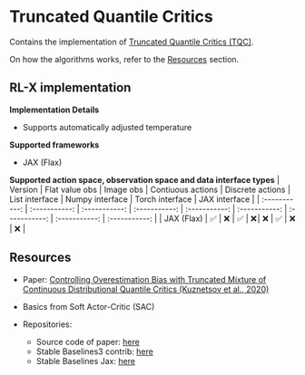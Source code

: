 # Truncated Quantile Critics

Contains the implementation of [Truncated Quantile Critics (TQC)](https://arxiv.org/pdf/2005.04269).

On how the algorithms works, refer to the [Resources](#resources) section.


## RL-X implementation

**Implementation Details**
- Supports automatically adjusted temperature

**Supported frameworks**
- JAX (Flax)

**Supported action space, observation space and data interface types**
| Version | Flat value obs | Image obs | Contiuous actions | Discrete actions | List interface | Numpy interface | Torch interface | JAX interface |
| :-----------: | :-----------: | :-----------: | :-----------: | :-----------: | :-----------: | :-----------: | :-----------: | :-----------: |
| JAX (Flax) | ✅ | ❌ | ✅ | ❌ | ❌ | ✅ | ❌ | ❌ |


## Resources
- Paper: [Controlling Overestimation Bias with Truncated Mixture of Continuous Distributional Quantile Critics (Kuznetsov et al., 2020)](https://arxiv.org/pdf/2005.04269)

- Basics from Soft Actor-Critic (SAC)

- Repositories:
    - Source code of paper: [here](https://github.com/SamsungLabs/tqc_pytorch)
    - Stable Baselines3 contrib: [here](https://github.com/Stable-Baselines-Team/stable-baselines3-contrib/tree/master/sb3_contrib/tqc)
    - Stable Baselines Jax: [here](https://github.com/araffin/sbx/tree/master/sbx/tqc)
